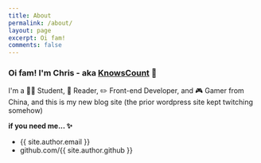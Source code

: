 ```yaml
---
title: About
permalink: /about/
layout: page
excerpt: Oi fam!
comments: false
---
```


### Oi fam! I'm Chris - aka [KnowsCount](https://www.github.com/knowscount) 👋

I'm a 👨‍🎓 Student, 📖 Reader, ✏️ Front-end Developer, and 🎮 Gamer from China, and this is my new blog site (the prior wordpress site kept twitching somehow)

**if you need me... ✨**

-   {{ site.author.email }}
-   github.com/{{ site.author.github }}

